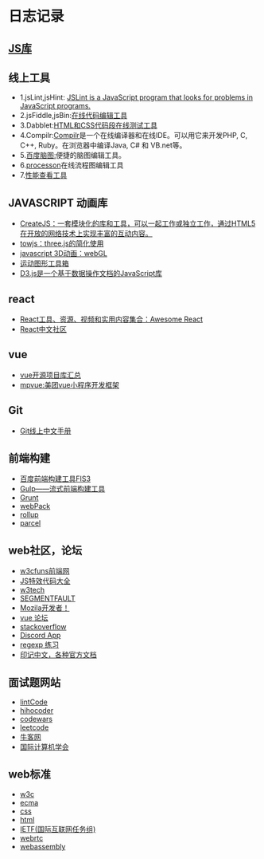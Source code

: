 <h1>日志记录</h1>

<h2><a href="https://github.com/dirkliu/blog/wiki/%E4%B8%80%E4%BA%9B%E5%B8%B8%E7%94%A8%E7%9A%84JS%E5%BA%93" target="_blank">JS库</a></h2>

<h2>线上工具</h2>
<ul>
<li>1.jsLint,jsHint: <a href="http://www.jslint.com/lint.html" target="_blank">JSLint is a JavaScript program that looks for problems in JavaScript programs.</a></li>
<li>2.jsFiddle,jsBin:<a href="http://jsfiddle.net/" target="_blank">在线代码编辑工具</a></li>
<li>3.Dabblet:<a href="http://dabblet.com/" target="_blank">HTML和CSS代码段在线测试工具</a></li>
<li>4.Compilr:<a href="https://compilr.com/" target="_blank">Compilr</a>是一个在线编译器和在线IDE。可以用它来开发PHP, C, C++, Ruby。在浏览器中编译Java, C# 和 VB.net等。</li>
<li>5.<a href="http://naotu.baidu.com/edit.html" target="_blank">百度脑图:</a>便捷的脑图编辑工具。</li>
<li>6.<a href="https://www.processon.com/diagrams" target="_blank">processon</a>在线流程图编辑工具</li>
 <li>7.<a href="https://carrotsearch.com/foamtree/" target="_blank">性能查看工具</a></li>
</ul>

<h2>JAVASCRIPT 动画库</h2>
<ul>
<li><a href="http://createjs.com/" target="_blank">CreateJS：一套模块化的库和工具，可以一起工作或独立工作，通过HTML5在开放的网络技术上实现丰富的互动内容。</a></li>
<li><a href="https://github.com/SRI-SAVE/tow.js" target="_blank">towjs：three.js的简化使用</a></li>
<li><a href="https://threejs.org/" target="_blank">javascript 3D动画：webGL</a></li>
<li><a href="http://mojs.io/" target="_blank">运动图形工具箱</a></li>
<li><a href="https://d3js.org/" target="_blank">D3.js是一个基于数据操作文档的JavaScript库</a></li>
</ul>


<h2>react</h2>
<ul>
<li><a href="http://www.open-open.com/lib/view/open1414507074372.html" target="_blank">React工具、资源、视频和实用内容集合：Awesome React</a></li>
<li><a href="http://reactjs.cn/">React中文社区</a></li>
</ul>

<h2>vue</h2>
<ul>
<li><a href="https://segmentfault.com/p/1210000008583242/read?from=timeline" target="_blank">vue开源项目库汇总</a></li>
 <li><a href="http://mpvue.com/" target="_blank">mpvue:美团vue小程序开发框架</a></li>
</ul>

<h2>Git</h2>
<ul>
<li><a href="https://git-scm.com/book/zh/v2" target="_blank">Git线上中文手册</a></li>
</ul>

<h2>前端构建</h2>
<ul>
<li><a href="http://fis.baidu.com/fis3/index.html" target="_blank">百度前端构建工具FIS3</a></li>
<li><a href="http://www.gulpjs.com.cn/" target="_blank">Gulp——流式前端构建工具</a></li>
<li><a href="http://www.gruntjs.net/" target="_blank">Grunt</a></li>
<li><a href="https://webpack.js.org/" target="_blank">webPack</a></li>
<li><a href="https://rollupjs.org/zh" target="_blank">rollup</a></li>
<li><a href="https://www.parceljs.cn/" target="_blank">parcel</a></li>
</ul>

<h2>web社区，论坛</h2>
<ul>
<li><a href="http://www.w3cfuns.com/" target="_blank">w3cfuns前端网</a></li>
<li><a href="http://www.jsdaima.com/" target="_blank">JS特效代码大全</a></li>
<li><a href="http://www.w3ctech.com/" target="_blank">w3tech</a></li>
<li><a href="https://segmentfault.com/">SEGMENTFAULT</a></li>
<li><a href="https://developer.mozilla.org/zh-CN/docs/Web">Mozila开发者！</a></li>
<li><a href="https://forum.vuejs.org/latest">vue 论坛</a></li>
<li><a href="https://stackoverflow.com">stackoverflow</a></li>
<li><a href="https://discordapp.com/">Discord App</a></li>
<li><a href="http://www.regexbuddy.com/javascript.html" target="_blank">regexp 练习</a></li>
 <li><a href="https://docschina.org" target="_blank">印记中文，各种官方文档</a></li>
</ul>

<h2>面试题网站</h2>
<ul>
<li><a href="http://www.lintcode.com/" target="_blank">lintCode</a></li>
<li><a href="http://hihocoder.com/" target="_blank">hihocoder</a></li>
<li><a href="https://www.codewars.com" target="_blank">codewars</a></li>
<li><a href="https://leetcode.com/" target="_blank">leetcode</a></li>
<li><a href="https://www.nowcoder.com/" target="_blank">牛客网</a></li>
<li><a href="http://www.acm.org/" target="_blank">国际计算机学会</a></li>
</ul>

<h2>web标准</h2>
<ul>
  <li><a href="https://www.w3.org/TR/tr-technology-stds" target="_blank">w3c</a></li>
  <li><a href="http://www.ecma-international.org/publications/standards/Ecma-262-arch.htm" target="_blank">ecma</a></li>
  <li><a href="https://www.w3.org/Style/CSS/" target="_blank">css</a></li>
  <li><a href="https://www.w3.org/html/" target="_blank">html</a></li>
  <li><a href="https://tools.ietf.org/" target="_blank">IETF(国际互联网任务组)</a></li>
  <li><a href="https://webrtc.org/" target="_blank">webrtc</a></li>
  <li><a href="https://webassembly.org/" target="_blank">webassembly</a></li>
</ul>
